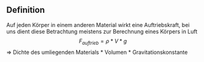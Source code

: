 ## Definition
Auf jeden Körper in einem anderen Material wirkt eine Auftriebskraft, bei uns dient diese Betrachtung meistens zur Berechnung eines Körpers in Luft$$F_{auftrieb} = \rho * V * g$$ => Dichte des umliegenden Materials * Volumen * Gravitationskonstante